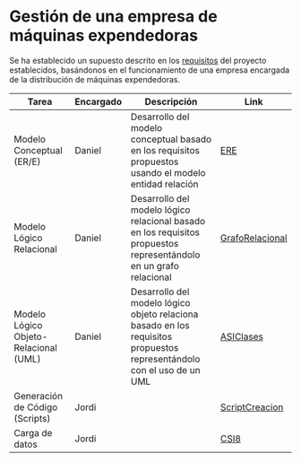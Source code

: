 # Gestión de una empresa de máquinas expendedoras

Se ha establecido un supuesto descrito en los [requisitos](https://github.com/alu0101043845/ADBD/blob/master/Proyecto/Requisitos.pdf) del proyecto establecidos, basándonos en el funcionamiento de una empresa encargada de la distribución de máquinas expendedoras.

| Tarea | Encargado | Descripción | Link |
|---|---|---|---|
| Modelo Conceptual (ER/E) | Daniel | Desarrollo del modelo conceptual basado en los requisitos propuestos usando el modelo entidad relación | [ERE](https://github.com/alu0101043845/ADBD/blob/master/Proyecto/ERE.pdf) |
| Modelo Lógico Relacional| Daniel |  Desarrollo del modelo lógico relacional basado en los requisitos propuestos representándolo en un grafo relacional | [GrafoRelacional](https://github.com/alu0101043845/ADBD/blob/master/Proyecto/GrafoRelacional.pdf) |
| Modelo Lógico Objeto-Relacional (UML) | Daniel |  Desarrollo del modelo lógico objeto relaciona basado en los requisitos propuestos representándolo con el uso de un UML | [ASIClases](https://github.com/alu0101043845/ADBD/blob/master/Proyecto/ASIClases.pdf) |
| Generación de Código (Scripts) | Jordi | | [ScriptCreacion](https://github.com/alu0101043845/ADBD/blob/master/Proyecto/ScriptCreacion.pdf) |
| Carga de datos | Jordi | | [CSI8](https://github.com/alu0101043845/ADBD/blob/master/Proyecto/CSI8.pdf) |
